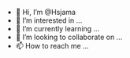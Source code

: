 - 👋 Hi, I’m @Hsjama
- 👀 I’m interested in ...
- 🌱 I’m currently learning ...
- 💞️ I’m looking to collaborate on ...
- 📫 How to reach me ...

<!---
Hsjama/Hsjama is a ✨ special ✨ repository because its `README.md` (this file) appears on your GitHub profile.
You can click the Preview link to take a look at your changes.
--->
